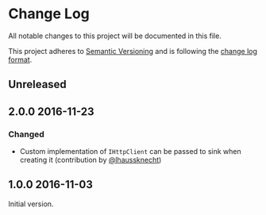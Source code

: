 # Change Log

All notable changes to this project will be documented in this file.

This project adheres to [Semantic Versioning](http://semver.org/) and is following the [change log format](https://github.com/olivierlacan/keep-a-changelog).

## Unreleased

## 2.0.0 2016-11-23

### Changed

- Custom implementation of `IHttpClient` can be passed to sink when creating it (contribution by [@lhaussknecht](https://github.com/lhaussknecht))

## 1.0.0 2016-11-03

Initial version.
